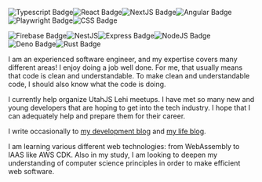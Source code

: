 ![Typescript Badge](https://img.shields.io/badge/TypeScript-007ACC?style=for-the-badge&logo=typescript&logoColor=white)![React Badge](https://img.shields.io/badge/React-20232A?style=for-the-badge&logo=react&logoColor=61DAFB)![NextJS Badge](https://img.shields.io/badge/next.js-000000?style=for-the-badge&logo=nextdotjs&logoColor=white)![Angular Badge](https://img.shields.io/badge/Angular-DD0031?style=for-the-badge&logo=angular&logoColor=white)![Playwright Badge](https://img.shields.io/badge/Playwright-45ba4b?style=for-the-badge&logo=Playwright&logoColor=white)![CSS Badge](https://img.shields.io/badge/CSS3-1572B6?style=for-the-badge&logo=css3&logoColor=white)

![Firebase Badge](https://img.shields.io/badge/firebase-ffca28?style=for-the-badge&logo=firebase&logoColor=black)![NestJS](https://img.shields.io/badge/Nest.js-000000?style=for-the-badge&logo=nest.js&logoColor=white)![Express Badge](https://img.shields.io/badge/Express.js-000000?style=for-the-badge&logo=express&logoColor=white)![NodeJS Badge](https://img.shields.io/badge/Node.js-339933?style=for-the-badge&logo=nodedotjs&logoColor=white)![Deno Badge](https://img.shields.io/badge/Deno-464647?style=for-the-badge&logo=deno&logoColor=white)![Rust Badge](https://img.shields.io/badge/Rust-000000?style=for-the-badge&logo=rust&logoColor=white)

I am an experienced software engineer, and my expertise covers many different areas! I enjoy doing a job well done. For me, that usually means that code is clean and understandable. To make clean and understandable code, I should also know what the code is doing.

I currently help organize UtahJS Lehi meetups. I have met so many new and young developers that are hoping to get into the tech industry. I hope that I can adequately help and prepare them for their career.

I write occasionally to [my development blog](https://gremlich.dev) and [my life blog](https://gremlich.me).

I am learning various different web technologies: from WebAssembly to IAAS like AWS CDK. Also in my study, I am looking to deepen my understanding of computer science principles in order to make efficient web software.

<!--
**andrewgremlich/andrewgremlich** is a ✨ _special_ ✨ repository because its `README.md` (this file) appears on your GitHub profile.

Here are some ideas to get you started:

- 🔭 I’m currently working on ...
- 🌱 I’m currently learning ...
- 👯 I’m looking to collaborate on ...
- 🤔 I’m looking for help with ...
- 💬 Ask me about ...
- 📫 How to reach me: ...
- 😄 Pronouns: ...
- ⚡ Fun fact: ...
-->
